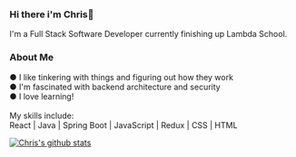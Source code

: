 ### Hi there i'm Chris👋
I'm a Full Stack Software Developer currently finishing up Lambda School.<br />

### About Me
● I like tinkering with things and figuring out how they work <br />
● I'm fascinated with backend architecture and security <br />
● I love learning!
<br />
<br />
My skills include:<br />
React | Java | Spring Boot | JavaScript | Redux | CSS | HTML


[![Chris's github stats](https://github-readme-stats.vercel.app/api?username=Cking351&hide=stars&theme=dracula)](https://github.com/anuraghazra/github-readme-stats)


<!--
**Cking351/Cking351** is a ✨ _special_ ✨ repository because its `README.md` (this file) appears on your GitHub profile.

Here are some ideas to get you started:

- 🔭 I’m currently working on ...
- 🌱 I’m currently learning ...
- 👯 I’m looking to collaborate on ...
- 🤔 I’m looking for help with ...
- 💬 Ask me about ...
- 📫 How to reach me: ...
- 😄 Pronouns: ...
- ⚡ Fun fact: ...
-->
